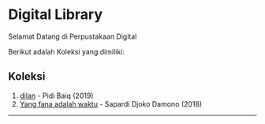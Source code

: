 # Digital Library

Selamat Datang di Perpustakaan Digital

Berikut adalah Koleksi yang dimiliki:
## Koleksi

1. [dilan](ebook/pidi-baiq-dilan-1.pdf) - Pidi Baiq (2019)
2. [Yang fana adalah waktu](ebook/Yangfanaadalahwaktu.pdf) - Sapardi Djoko Damono  (2018)

---
